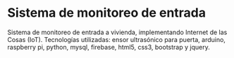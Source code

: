 # Sistema de monitoreo de entrada
Sistema de monitoreo de entrada a vivienda, implementando Internet de las Cosas (IoT).
Tecnologías utilizadas: ensor ultrasónico para puerta, arduino, raspberry pi, python, mysql, firebase, html5, css3, bootstrap y jquery.
